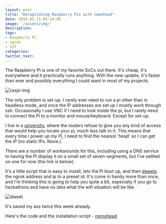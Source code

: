 ```yaml
---
layout: post
title: "Decapitating Raspberry Pis with nomohead"
date: 2016-02-11 05:24:08
image: '/assets/img/'
description:
tags:
- Raspberry Pi
- ngrok
- IoT
categories:
twitter_text:
---
```


The Raspberry Pi is one of my favorite SoCs out there. It's cheap, it's everywhere and it practically runs anything. With the new update, it's faster than ever and possibly everything I could want in most of my projects. 

![raspi-img]({{site.url}}/assets/img/nomohead/piimg.jpeg)

The only problem is set-up. I rarely ever need to run a pi other than in headless mode, and once the IP addresses are set up I mostly work through ssh. Occasionally I use VNC if I need to look inside the pi, but I rarely need to connect the Pi to a monitor and mouse/keyboard. Except for set-up.

I live in a [university](http://www.yale-nus.edu.sg/), where the routers refuse to give you any kind of access that would help you locate your pi, much less talk to it. This means that every time I power up my Pi, I need to find the nearest 'head' so I can get the IP (no static IPs. None.).

There are a number of workarounds for this, including using a DNS service to having the Pi display it on a small set of seven-segments, but I've settled on one for now (the link is below).

It's a little script that is easy to install, lets the Pi boot up, and then [dweets](http://dweet.io) the ngrok address and ip to a preset id. It's come in handy more than once, and I'm thinking this is going to help you quite a bit, especially if you go to hackathons and have no idea what the wifi situation will be like.

![dweet]({{site.url}}/assets/img/nomohead/dweet.png)

It's saved my ass twice this week already.

Here's the code and the installation script - [nomohead](https://github.com/hrishioa/nomohead)